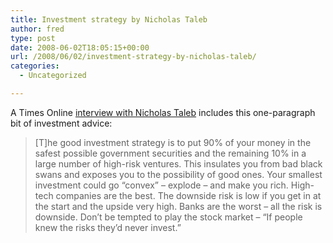 ```yaml
---
title: Investment strategy by Nicholas Taleb
author: fred
type: post
date: 2008-06-02T18:05:15+00:00
url: /2008/06/02/investment-strategy-by-nicholas-taleb/
categories:
  - Uncategorized

---
```

A Times Online [interview with Nicholas Taleb][1] includes this one-paragraph bit of investment advice:

> [T]he good investment strategy is to put 90% of your money in the safest possible government securities and the remaining 10% in a large number of high-risk ventures. This insulates you from bad black swans and exposes you to the possibility of good ones. Your smallest investment could go “convex” – explode – and make you rich. High-tech companies are the best. The downside risk is low if you get in at the start and the upside very high. Banks are the worst – all the risk is downside. Don’t be tempted to play the stock market – “If people knew the risks they’d never invest.”

 [1]: http://business.timesonline.co.uk/tol/business/economics/article4022091.ece